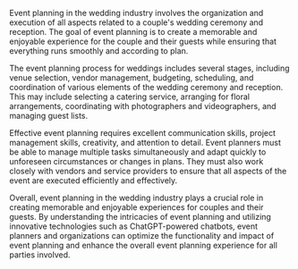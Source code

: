 

Event planning in the wedding industry involves the organization and execution of all aspects related to a couple's wedding ceremony and reception. The goal of event planning is to create a memorable and enjoyable experience for the couple and their guests while ensuring that everything runs smoothly and according to plan.

The event planning process for weddings includes several stages, including venue selection, vendor management, budgeting, scheduling, and coordination of various elements of the wedding ceremony and reception. This may include selecting a catering service, arranging for floral arrangements, coordinating with photographers and videographers, and managing guest lists.

Effective event planning requires excellent communication skills, project management skills, creativity, and attention to detail. Event planners must be able to manage multiple tasks simultaneously and adapt quickly to unforeseen circumstances or changes in plans. They must also work closely with vendors and service providers to ensure that all aspects of the event are executed efficiently and effectively.

Overall, event planning in the wedding industry plays a crucial role in creating memorable and enjoyable experiences for couples and their guests. By understanding the intricacies of event planning and utilizing innovative technologies such as ChatGPT-powered chatbots, event planners and organizations can optimize the functionality and impact of event planning and enhance the overall event planning experience for all parties involved.
